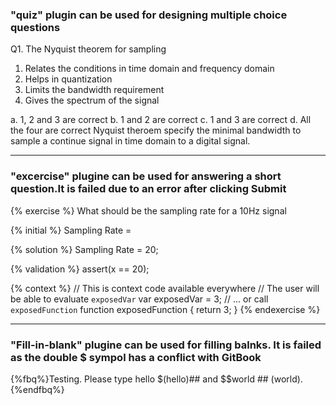 ### "quiz" plugin can be used for designing multiple choice questions
<quiz name="Quiz 1">
<question>
<p> Q1. The Nyquist theorem for sampling 

 1) Relates the conditions in time domain and frequency domain
 2) Helps in quantization
 3) Limits the bandwidth requirement
 4) Gives the spectrum of the signal</p>

<answer>a. 1, 2 and 3 are correct</answer>
<answer>b. 1 and 2 are correct</answer>
<answer correct>c. 1 and 3 are correct</answer>
<answer>d. All the four are correct</answer>
<explanation>Nyquist theroem specify the minimal bandwidth to sample a continue signal in time domain to a digital signal.</explanation>
    </question>
</quiz>

---
### "excercise" plugine can be used for answering a short question.It is failed due to an error after clicking Submit
{% exercise %}
What should be the sampling rate for a 10Hz signal

{% initial %}
Sampling Rate =

{% solution %}
Sampling Rate = 20;

{% validation %}
assert(x == 20);

{% context %}
// This is context code available everywhere
// The user will be able to evaluate `exposedVar`
var exposedVar = 3;
// ... or call `exposedFunction`
function exposedFunction {
    return 3;
}
{% endexercise %}

---
### "Fill-in-blank" plugine can be used for filling balnks. It is failed as the double $ sympol has a conflict with GitBook

{%fbq%}Testing. Please type hello $(hello)## and $$world ## (world).{%endfbq%}



